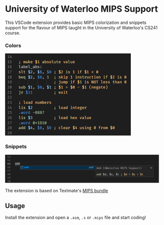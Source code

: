 # University of Waterloo MIPS Support

This VSCode extension provides basic MIPS colorization and snippets support for the flavour of MIPS taught in the University of Waterloo's CS241 course.

### Colors

![colours](assets/colour.png)

### Snippets

![snippets](assets/snippet.png)

The extension is based on Textmate's [MIPS bundle](https://github.com/textmate/mips.tmbundle)

## Usage

Install the extension and open a `.asm`, `.s` or `.mips` file and start coding!
